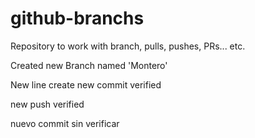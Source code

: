 # github-branchs

Repository to work with branch, pulls, pushes, PRs... etc.

Created new Branch named 'Montero'

New line
create new commit verified

new push verified

nuevo commit sin verificar
